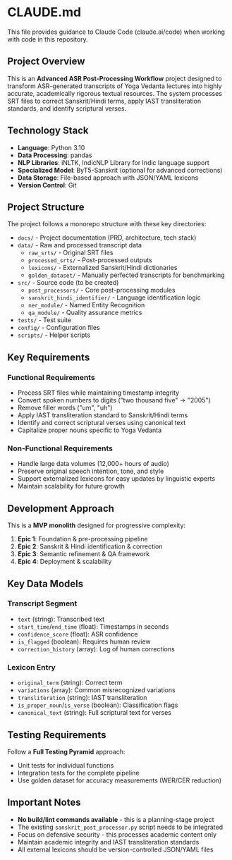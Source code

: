 # CLAUDE.md

This file provides guidance to Claude Code (claude.ai/code) when working with code in this repository.

## Project Overview

This is an **Advanced ASR Post-Processing Workflow** project designed to transform ASR-generated transcripts of Yoga Vedanta lectures into highly accurate, academically rigorous textual resources. The system processes SRT files to correct Sanskrit/Hindi terms, apply IAST transliteration standards, and identify scriptural verses.

## Technology Stack

- **Language**: Python 3.10
- **Data Processing**: pandas
- **NLP Libraries**: iNLTK, IndicNLP Library for Indic language support
- **Specialized Model**: ByT5-Sanskrit (optional for advanced corrections)
- **Data Storage**: File-based approach with JSON/YAML lexicons
- **Version Control**: Git

## Project Structure

The project follows a monorepo structure with these key directories:

- `docs/` - Project documentation (PRD, architecture, tech stack)
- `data/` - Raw and processed transcript data
  - `raw_srts/` - Original SRT files
  - `processed_srts/` - Post-processed outputs
  - `lexicons/` - Externalized Sanskrit/Hindi dictionaries
  - `golden_dataset/` - Manually perfected transcripts for benchmarking
- `src/` - Source code (to be created)
  - `post_processors/` - Core post-processing modules
  - `sanskrit_hindi_identifier/` - Language identification logic
  - `ner_module/` - Named Entity Recognition
  - `qa_module/` - Quality assurance metrics
- `tests/` - Test suite
- `config/` - Configuration files
- `scripts/` - Helper scripts

## Key Requirements

### Functional Requirements
- Process SRT files while maintaining timestamp integrity
- Convert spoken numbers to digits ("two thousand five" → "2005")
- Remove filler words ("um", "uh")
- Apply IAST transliteration standard to Sanskrit/Hindi terms
- Identify and correct scriptural verses using canonical text
- Capitalize proper nouns specific to Yoga Vedanta

### Non-Functional Requirements
- Handle large data volumes (12,000+ hours of audio)
- Preserve original speech intention, tone, and style
- Support externalized lexicons for easy updates by linguistic experts
- Maintain scalability for future growth

## Development Approach

This is a **MVP monolith** designed for progressive complexity:
1. **Epic 1**: Foundation & pre-processing pipeline
2. **Epic 2**: Sanskrit & Hindi identification & correction
3. **Epic 3**: Semantic refinement & QA framework
4. **Epic 4**: Deployment & scalability

## Key Data Models

### Transcript Segment
- `text` (string): Transcribed text
- `start_time`/`end_time` (float): Timestamps in seconds
- `confidence_score` (float): ASR confidence
- `is_flagged` (boolean): Requires human review
- `correction_history` (array): Log of human corrections

### Lexicon Entry
- `original_term` (string): Correct term
- `variations` (array): Common misrecognized variations
- `transliteration` (string): IAST transliteration
- `is_proper_noun`/`is_verse` (boolean): Classification flags
- `canonical_text` (string): Full scriptural text for verses

## Testing Requirements

Follow a **Full Testing Pyramid** approach:
- Unit tests for individual functions
- Integration tests for the complete pipeline
- Use golden dataset for accuracy measurements (WER/CER reduction)

## Important Notes

- **No build/lint commands available** - this is a planning-stage project
- The existing `sanskrit_post_processor.py` script needs to be integrated
- Focus on defensive security - this processes academic content only
- Maintain academic integrity and IAST transliteration standards
- All external lexicons should be version-controlled JSON/YAML files